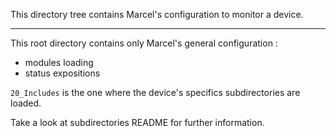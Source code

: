 This directory tree contains Marcel's configuration to monitor a device.

---
This root directory contains only Marcel's general configuration :
- modules loading
- status expositions

`20_Includes` is the one where the device's specifics subdirectories are loaded.

Take a look at subdirectories README for further information.

